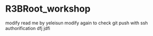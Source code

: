 # R3BRoot_workshop
modify read me by yeleisun
modify again to check git push with ssh authorification
dfj
jdfi
